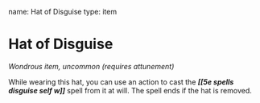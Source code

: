 name: Hat of Disguise
type: item

# Hat of Disguise 
_Wondrous item, uncommon (requires attunement)_ 

While wearing this hat, you can use an action to cast the **_[[5e spells disguise self   w]]_** spell from it at will. The spell ends if the hat is removed. 